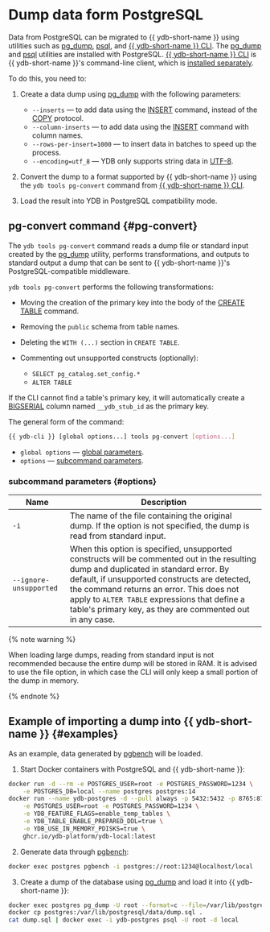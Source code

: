 # Dump data form PostgreSQL

Data from PostgreSQL can be migrated to {{ ydb-short-name }} using utilities such as [pg_dump](https://www.postgresql.org/docs/current/app-pgdump.html), [psql](https://www.postgresql.org/docs/current/app-psql.html), and [{{ ydb-short-name }} CLI](../reference/ydb-cli/index.md). The [pg_dump](https://www.postgresql.org/docs/current/app-pgdump.html) and [psql](https://www.postgresql.org/docs/current/app-psql.html) utilities are installed with PostgreSQL. [{{ ydb-short-name }} CLI](../reference/ydb-cli/index.md) is {{ ydb-short-name }}'s command-line client, which is [installed separately](../reference/ydb-cli/install.md).

To do this, you need to:

1. Create a data dump using [pg_dump](https://www.postgresql.org/docs/current/app-pgdump.html) with the following parameters:

    * `--inserts` — to add data using the [INSERT](./statements/insert_into.md) command, instead of the [COPY](https://www.postgresql.org/docs/current/sql-copy.html) protocol.
    * `--column-inserts` — to add data using the [INSERT](./statements/insert_into.md) command with column names.
    * `--rows-per-insert=1000` — to insert data in batches to speed up the process.
    * `--encoding=utf_8` — YDB only supports string data in [UTF-8](https://en.wikipedia.org/wiki/UTF-8).

2. Convert the dump to a format supported by {{ ydb-short-name }} using the `ydb tools pg-convert` command from [{{ ydb-short-name }} CLI](../reference/ydb-cli/index.md).
3. Load the result into YDB in PostgreSQL compatibility mode.


## pg-convert command {#pg-convert}

The `ydb tools pg-convert` command reads a dump file or standard input created by the [pg_dump](https://www.postgresql.org/docs/current/app-pgdump.html) utility, performs transformations, and outputs to standard output a dump that can be sent to {{ ydb-short-name }}'s PostgreSQL-compatible middleware.

`ydb tools pg-convert` performs the following transformations:

* Moving the creation of the primary key into the body of the [CREATE TABLE](./statements/create_table.md) command.
* Removing the `public` schema from table names.
* Deleting the `WITH (...)` section in `CREATE TABLE`.
* Commenting out unsupported constructs (optionally):

  * `SELECT pg_catalog.set_config.*`
  * `ALTER TABLE`

If the CLI cannot find a table's primary key, it will automatically create a [BIGSERIAL](https://www.postgresql.org/docs/current/datatype-numeric.html#DATATYPE-SERIAL) column named `__ydb_stub_id` as the primary key.

The general form of the command:

```bash
{{ ydb-cli }} [global options...] tools pg-convert [options...]
```

* `global options` — [global parameters](../reference/ydb-cli/commands/global-options.md).
* `options` — [subcommand parameters](#options).

### subcommand parameters {#options}

| Name                  | Description |
|-----------------------|-------------|
| `-i`                  | The name of the file containing the original dump. If the option is not specified, the dump is read from standard input. |
| `--ignore-unsupported`| When this option is specified, unsupported constructs will be commented out in the resulting dump and duplicated in standard error. By default, if unsupported constructs are detected, the command returns an error. This does not apply to `ALTER TABLE` expressions that define a table's primary key, as they are commented out in any case. |


{% note warning %}

When loading large dumps, reading from standard input is not recommended because the entire dump will be stored in RAM. It is advised to use the file option, in which case the CLI will only keep a small portion of the dump in memory.

{% endnote %}

## Example of importing a dump into {{ ydb-short-name }} {#examples}

As an example, data generated by [pgbench](https://www.postgresql.org/docs/current/pgbench.html) will be loaded.

1. Start Docker containers with PostgreSQL and {{ ydb-short-name }}:

  ```bash
  docker run -d --rm -e POSTGRES_USER=root -e POSTGRES_PASSWORD=1234 \
      -e POSTGRES_DB=local --name postgres postgres:14
  docker run --name ydb-postgres -d --pull always -p 5432:5432 -p 8765:8765 \
      -e POSTGRES_USER=root -e POSTGRES_PASSWORD=1234 \
      -e YDB_FEATURE_FLAGS=enable_temp_tables \
      -e YDB_TABLE_ENABLE_PREPARED_DDL=true \
      -e YDB_USE_IN_MEMORY_PDISKS=true \
      ghcr.io/ydb-platform/ydb-local:latest
  ```

2. Generate data through [pgbench](https://www.postgresql.org/docs/current/pgbench.html):

  ```bash
  docker exec postgres pgbench -i postgres://root:1234@localhost/local
  ```

3. Create a dump of the database using [pg_dump](https://www.postgresql.org/docs/current/app-pgdump.html) and load it into {{ ydb-short-name }}:

  ```bash
  docker exec postgres pg_dump -U root --format=c --file=/var/lib/postgresql/data/dump.sql local
  docker cp postgres:/var/lib/postgresql/data/dump.sql .
  cat dump.sql | docker exec -i ydb-postgres psql -U root -d local
  ```